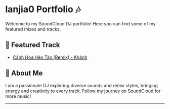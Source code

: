 # lanjia0 Portfolio 🎶

Welcome to my SoundCloud DJ portfolio! Here you can find some of my featured mixes and tracks.

## 🎵 Featured Track

- [Cánh Hoa Héo Tàn (Remix) - Khánh](https://soundcloud.com/cter-s/c-nh-hoa-h-o-t-n-remix-kh-nh?si=d801147e024446c6883478e479fa210e&utm_source=clipboard&utm_medium=text&utm_campaign=social_sharing)

## 👤 About Me

I am a passionate DJ exploring diverse sounds and remix styles, bringing energy and creativity to every track.
Follow my journey on SoundCloud for more music!

---


